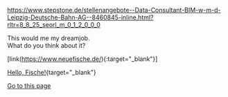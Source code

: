 https://www.stepstone.de/stellenangebote--Data-Consultant-BIM-w-m-d-Leipzig-Deutsche-Bahn-AG--8460845-inline.html?rltr=8_8_25_seorl_m_0_1_2_0_0_0

This would me my dreamjob.   
What do you think about it?

[link(https://www.neuefische.de/){:target="_blank"}]


[Hello, Fische!](http://neuefische.de/){target="_blank"}

[Go to this page](http://somelink.com/?target=_blank)
